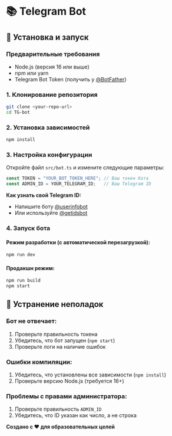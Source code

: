 # 📚 Telegram Bot 

## 🚀 Установка и запуск

### Предварительные требования
- Node.js (версия 16 или выше)
- npm или yarn
- Telegram Bot Token (получить у [@BotFather](https://t.me/botfather))

### 1. Клонирование репозитория
```bash
git clone <your-repo-url>
cd TG-bot
```

### 2. Установка зависимостей
```bash
npm install
```

### 3. Настройка конфигурации
Откройте файл `src/bot.ts` и измените следующие параметры:

```typescript
const TOKEN = "YOUR_BOT_TOKEN_HERE"; // Ваш токен бота
const ADMIN_ID = YOUR_TELEGRAM_ID;   // Ваш Telegram ID
```

**Как узнать свой Telegram ID:**
- Напишите боту [@userinfobot](https://t.me/userinfobot)
- Или используйте [@getidsbot](https://t.me/getidsbot)

### 4. Запуск бота

#### Режим разработки (с автоматической перезагрузкой):
```bash
npm run dev
```

#### Продакшн режим:
```bash
npm run build
npm start
```

## 🚨 Устранение неполадок

### Бот не отвечает:
1. Проверьте правильность токена
2. Убедитесь, что бот запущен (`npm start`)
3. Проверьте логи на наличие ошибок

### Ошибки компиляции:
1. Убедитесь, что установлены все зависимости (`npm install`)
2. Проверьте версию Node.js (требуется 16+)

### Проблемы с правами администратора:
1. Проверьте правильность `ADMIN_ID`
2. Убедитесь, что ID указан как число, а не строка


**Создано с ❤️ для образовательных целей**
